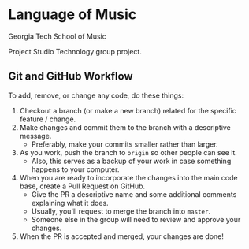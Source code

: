 # Language of Music

Georgia Tech School of Music

Project Studio Technology group project.

## Git and GitHub Workflow

To add, remove, or change any code, do these things:

1. Checkout a branch (or make a new branch) related for the specific feature / change.
2. Make changes and commit them to the branch with a descriptive message.
   * Preferably, make your commits smaller rather than larger.
3. As you work, push the branch to `origin` so other people can see it.
   * Also, this serves as a backup of your work in case something happens to your computer.
4. When you are ready to incorporate the changes into the main code base, create a Pull Request on GitHub.
   * Give the PR a descriptive name and some additional comments explaining what it does.
   * Usually, you'll request to merge the branch into `master`.
   * Someone else in the group will need to review and approve your changes.
5. When the PR is accepted and merged, your changes are done!

